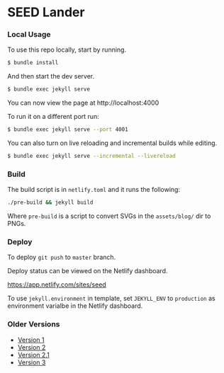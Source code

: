 # SEED Lander

### Local Usage

To use this repo locally, start by running.

``` bash
$ bundle install
```

And then start the dev server.

``` bash
$ bundle exec jekyll serve
```

You can now view the page at http://localhost:4000

To run it on a different port run:

``` bash
$ bundle exec jekyll serve --port 4001
```

You can also turn on live reloading and incremental builds while editing.

``` bash
$ bundle exec jekyll serve --incremental --livereload
```

### Build

The build script is in `netlify.toml` and it runs the following:

``` sh
./pre-build && jekyll build
```

Where `pre-build` is a script to convert SVGs in the `assets/blog/` dir to PNGs.

### Deploy

To deploy `git push` to `master` branch.

Deploy status can be viewed on the Netlify dashboard.

https://app.netlify.com/sites/seed

To use `jekyll.environment` in template, set `JEKYLL_ENV` to `production` as environment varialbe in the Netlify dashboard.

### Older Versions

- [Version 1](https://version1--seed.netlify.com/)
- [Version 2](https://version2--seed.netlify.com/)
- [Version 2.1](https://version2-1--seed.netlify.com/)
- [Version 3](https://version3--seed.netlify.com/)
